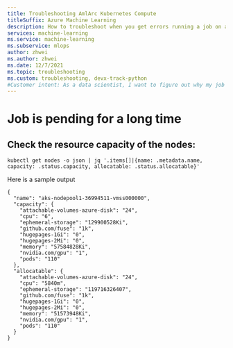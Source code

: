 ```yaml
---
title: Troubleshooting AmlArc Kubernetes Compute
titleSuffix: Azure Machine Learning
description: How to troubleshoot when you get errors running a job on an AmlArc Kubernetes Compute. Common pitfalls and tips to help debug your scripts before and during remote execution.
services: machine-learning
ms.service: machine-learning
ms.subservice: mlops
author: zhwei
ms.author: zhwei
ms.date: 12/7/2021
ms.topic: troubleshooting
ms.custom: troubleshooting, devx-track-python
#Customer intent: As a data scientist, I want to figure out why my job doesn't run well on an Aml so that I can fix it.
---
```


# Job is pending for a long time

## Check the resource capacity of the nodes:

``` azure cli
kubectl get nodes -o json | jq '.items[]|{name: .metadata.name, capacity: .status.capacity, allocatable: .status.allocatable}'
```

Here is a sample output

``` azure cli
{
  "name": "aks-nodepool1-36994511-vmss000000",
  "capacity": {
    "attachable-volumes-azure-disk": "24",
    "cpu": "6",
    "ephemeral-storage": "129900528Ki",
    "github.com/fuse": "1k",
    "hugepages-1Gi": "0",
    "hugepages-2Mi": "0",
    "memory": "57584828Ki",
    "nvidia.com/gpu": "1",
    "pods": "110"
  },
  "allocatable": {
    "attachable-volumes-azure-disk": "24",
    "cpu": "5840m",
    "ephemeral-storage": "119716326407",
    "github.com/fuse": "1k",
    "hugepages-1Gi": "0",
    "hugepages-2Mi": "0",
    "memory": "51573948Ki",
    "nvidia.com/gpu": "1",
    "pods": "110"
  }
}
```

## 
